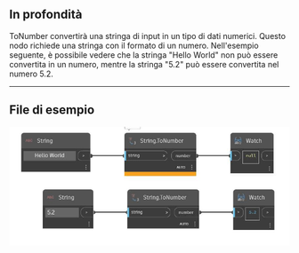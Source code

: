 ## In profondità
ToNumber convertirà una stringa di input in un tipo di dati numerici. Questo nodo richiede una stringa con il formato di un numero. Nell'esempio seguente, è possibile vedere che la stringa "Hello World" non può essere convertita in un numero, mentre la stringa "5.2" può essere convertita nel numero 5.2.
___
## File di esempio

![ToNumber](./DSCore.String.ToNumber_img.jpg)

